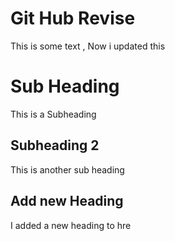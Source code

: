 # Git Hub Revise

This is some text , Now i updated this

# Sub Heading

This is a Subheading 

## Subheading 2

This is another sub heading

## Add new Heading

I added a new heading to hre